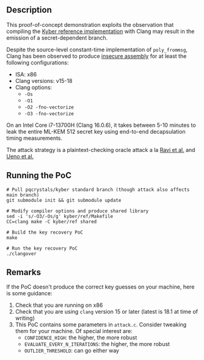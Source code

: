 ## Description

This proof-of-concept demonstration exploits the observation that compiling the
[Kyber reference implementation](https://github.com/pq-crystals/kyber/tree/b628ba78711bc28327dc7d2d5c074a00f061884e)
with Clang may result in the emission of a secret-dependent branch.

Despite the source-level constant-time implementation of `poly_frommsg`, Clang
has been observed to produce [insecure assembly](https://godbolt.org/#z:OYLghAFBqRAWIDGB7AJgUwKKoJYBdkAnAGhxAgDMcAbdAOwEMBbdEAcgEY3iLk68Ayoga0QHACw8%2BeAKoBndAAUAHuwAM3AFZji1BnVAB9Y4mILaiPDj7l6qAMLJqAVyZ0QAJmJ2AMjjroAHKuAEbohJ4cxAAOyHL41nSOLm6eMXEJfH4BwUxhER5R5uiWiQJ4DIR4ya7uXsWlfOWVeNlBoeGRZhVVNan1Pa3%2B7XmdhQCUZsjOhIisbACkHgDM/oguGADUC8v2cni4/AB0cDuYC2oAghfXKxhUAZsA0gCaAEKYAEqGgZseAKwANhuS2W92Gz3eX0MAEVNstlh4AJwgq54ACe0XQ902%2B0IzksCwA7G8bptNv48BxAYY8JsUOgKBQ5At/m9Xh9voFWQARHakq7EnmbWLUdH81GXABuyBwqBFTnRhgohGQTCYcmAEFF6M2ACoSPS%2BPtNs5KQAOWmbDXAVlvRG88Ygklk010eLAALyykU4iaCVXcmU6lWpgMOQAawD10Dm14hAgOB2PLU/KTuw50MCAHpzWmlqSPG9xtsXbHyfGIP7lin%2BdX7Hnlm9/UWCyXiQLLuTu9bwxHtjXNgBaRP8EN4cZQG12pP/YVnM6bTROjyAjhOpuunuEIdnBlMlls816pNF/1zgfCsOR7arzZQTPfGEF9fZjwbzs9oWu7%2BCok8thJmodh/m4dxOG4ZB2HsXFplmdBb2WLhiDwdRAOIeAkDVaIaHCUhyBQJgcNoCJEHWfRgFpfE6AjHgaDwcI5HIEI0OIEJ/EqdF2GQ9jGEIdEAHkQk0EpUIg4hCJYfgBLoMVWIwEJnGAewRGoJjxIwMMDFENgNGIXBCFEnApXQdS9PQZQSmcBjuO4Sl0GA3TuGoHAQkITjHAwVi8EIHAmFs4gTMIEI4nQHl0C04AXIMNDJgoPRgDkAA1HB0AAdwErFwOQ3h%2BCEERWAkKR%2BHkJRVCcv0dD0GLjEMUwXJCJjIEmZBoisY12CHAS5EgoLfIwJqIEmaJ9CCZh5k2ZRzUBIdAXEelquAe8fOcGiSy6nqzAcoybAgOw%2BncKJfGGXJ8h0WJ4napInFqc6MiutpTs6IptsaOhml6G7Uheiwro%2BoYcg6CIikGA6dH2FpHqBsRJjkOC5hh3QQLA1ioLYSbptm%2BbyIMZbqIjdbuu4MSNEmTDCOIvCyAgCncNInHKJWmi6OoBjCCYiAWIq3jOICnn%2BKEkTLACyT6DwGS5IqhSlJU6g1ICzSKJ0vSDKMkyzO4CyrJs8T7McvSGvc/jPPmPSfL8gKgpChRwsi6LQCcuKEuS1KMqygLcsEYRRCKz3SpUVjtGWXQKJAWr6tcwaWraxJ1K65DkD6uVTPAIaYlGwJxvYDGZrmhaKLx1aCc2ATkIaK7bDoBwvsO7wq6h0ZgfSS7EjBqILsyOgG7On6dve0Ga/B16/sGbvnu6Fo24nqox%2BB2H4cKoDkeIcC9LRnOsfz3GICZ4vS%2BJ2KMIQWmSPwmnsLppAGaoouWbZjmub0/muPE5/BdEkW1Sk8XZJflX0EUspVS6lkKK20qbbgqtSjq1YlrRA1l5jIT1qxQ2Hk0AQJQr5fy4krahVtkrfwDtSY8GdildKmV6Ae2kPlH2kg/YKADhVbQRIQ41RMLoSOqdo5XTjgJDww4KB0GQEOEylgiA4AAF7oF6uEfqKdmrpxyFndGU1c7Y0WoXNaJd%2BFCJEaJcRUjuDl0SJXauKRa7HUBo3O6Lc%2BBTw7g9E60Ne5vX%2BlPYxTRR5OOsSDSeg9fEz28T3eeMwEbriRmwUCK9UbZ1UZvBmmi946OEaIggvlDEoUPuTC%2Bp9qYn06GRRaN9mZUFZoxZirFn58w4gLYSH9xKi2kr/eSACZbAIVhFJWGCoFWBgRVOBCCArIIqqg426DvJYMtuEa2YVOnaUIYfeKDBEpkLdpQ8SnsaGFTodIf25U9LaEBKwow7CGpR2IK1HhnUBLLAEbo1JBjpEXKTgNLhiixosFiZjPOCSd74xLDczY9z9HpKeR49we0q5T0sSMHuzdO72PuokWeQ9fplAHuY1Ffd/oooCdUfx08AawueiE%2BCiNHJRNXpBL5ait5LT%2BUXAFtzgViNBQfR2kwIxiDUGoCJ4gUYVTRkYkAvKSaAUmEFeINhxBAA) for at least the following configurations:
- ISA: x86
- Clang versions: v15-18
- Clang options:
    - `-Os`
    - `-O1`
    - `-O2 -fno-vectorize`
    - `-O3 -fno-vectorize`

On an Intel Core i7-13700H (Clang 16.0.6), it takes between 5-10 minutes to leak
the entire ML-KEM 512 secret key using end-to-end decapsulation timing
measurements.

The attack strategy is a plaintext-checking oracle attack a la
[Ravi et al.](https://eprint.iacr.org/2019/948)
and [Ueno et al.](https://eprint.iacr.org/2021/849)

## Running the PoC

```
# Pull pqcrystals/kyber standard branch (though attack also affects main branch)
git submodule init && git submodule update

# Modify compiler options and produce shared library
sed -i 's/-O3/-Os/g' kyber/ref/Makefile
CC=clang make -C kyber/ref shared

# Build the key recovery PoC
make

# Run the key recovery PoC
./clangover
```

## Remarks

If the PoC doesn't produce the correct key guesses on your machine, here is some
guidance:

1. Check that you are running on x86 
2. Check that you are using `clang` version 15 or later 
(latest is 18.1 at time of writing)
3. This PoC contains some parameters in `attack.c`. Consider tweaking them for
your machine. Of special interest are:
    - `CONFIDENCE_HIGH`: the higher, the more robust
    - `EVALUATE_EVERY_N_ITERATIONS`: the higher, the more robust
    - `OUTLIER_THRESHOLD`: can go either way
